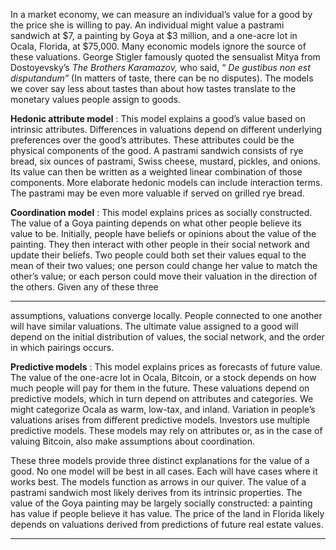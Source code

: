 In a market economy, we can measure an individual’s value for a good by the price she is willing to pay. An individual might value a pastrami sandwich at $7, a painting by Goya at $3 million, and a one-acre lot in Ocala, Florida, at $75,000. Many economic models ignore the source of these valuations. George Stigler famously quoted the sensualist Mitya from Dostoyevsky’s _The Brothers Karamazov,_ who said, “ _De gustibus non est disputandum”_ (In matters of taste, there can be no disputes). The models we cover say less about tastes than about how tastes translate to the monetary values people assign to goods. 

**Hedonic attribute model** : This model explains a good’s value based on intrinsic attributes. Differences in valuations depend on different underlying preferences over the good’s attributes. These attributes could be the physical components of the good. A pastrami sandwich consists of rye bread, six ounces of pastrami, Swiss cheese, mustard, pickles, and onions. Its value can then be written as a weighted linear combination of those components. More elaborate hedonic models can include interaction terms. The pastrami may be even more valuable if served on grilled rye bread. 

**Coordination model** : This model explains prices as socially constructed. The value of a Goya painting depends on what other people believe its value to be. Initially, people have beliefs or opinions about the value of the painting. They then interact with other people in their social network and update their beliefs. Two people could both set their values equal to the mean of their two values; one person could change her value to match the other’s value; or each person could move their valuation in the direction of the others. Given any of these three 

---

assumptions, valuations converge locally. People connected to one another will have similar valuations. The ultimate value assigned to a good will depend on the initial distribution of values, the social network, and the order in which pairings occurs. 

**Predictive models** : This model explains prices as forecasts of future value. The value of the one-acre lot in Ocala, Bitcoin, or a stock depends on how much people will pay for them in the future. These valuations depend on predictive models, which in turn depend on attributes and categories. We might categorize Ocala as warm, low-tax, and inland. Variation in people’s valuations arises from different predictive models. Investors use multiple predictive models. These models may rely on attributes or, as in the case of valuing Bitcoin, also make assumptions about coordination. 

These three models provide three distinct explanations for the value of a good. No one model will be best in all cases. Each will have cases where it works best. The models function as arrows in our quiver. The value of a pastrami sandwich most likely derives from its intrinsic properties. The value of the Goya painting may be largely socially constructed: a painting has value if people believe it has value. The price of the land in Florida likely depends on valuations derived from predictions of future real estate values. 

---